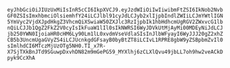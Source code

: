 `eyJhbGciOiJIUzUxMiIsInR5cCI6IkpXVCJ9.eyJzdWIiOiIwIiwibmFtZSI6IkNob2NvbGF0ZSIsImxhbmciOlsiemhfY24iLCJlbl91cyJdLCJyb2xlIjpbIndlZWIiLCJmYWtlIGN5YmVyc2VjdXJpdHkgZ3VhcmQiXSwiaW50ZXJlc3RzIjpbIk1hbHdhcmUgRGV2ZWxvcG1lbnQiLCJJb1QgZ2FkZ2V0cyIsIkFuaW1lIl0sIkNWRSI6WyJDVkUtMjAyMi00MDEyNiJdLCJjb250YWN0IjoiaHR0cHM6Ly90Lm1lL0xvdmVseVdlaSIsInJlbWFyayI6WyJJJ20gZ2xhZCB5b3UncmUgaGVyZS4iLCJUcnkgdGFsayB0byBtZT8iLCIvL1RPRE8gbW9yZSBpbmZvIl0sImlhdCI6MTczMjUzOTg5NH0.TI_x7R-X7SjTXkBnJTd9SGuwpDxvhDN82m9mGePG59_MYXlhj6zCLXlQvu49jbLL7oh9hw2veACkDpyk9CcXhA`

<!--
**LovelyWei/LovelyWei** is a ✨ _special_ ✨ repository because its `README.md` (this file) appears on your GitHub profile.

Here are some ideas to get you started:

- 🔭 I’m currently working on ...
- 🌱 I’m currently learning ...
- 👯 I’m looking to collaborate on ...
- 🤔 I’m looking for help with ...
- 💬 Ask me about ...
- 📫 How to reach me: ...
- 😄 Pronouns: ...
- ⚡ Fun fact: ...
-->
